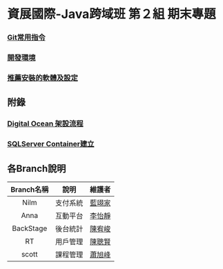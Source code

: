 # 資展國際-Java跨域班 第２組 期末專題


### [Git常用指令](manual/command.md)

### [開發環境](manual/dev_env.md)

### [推薦安裝的軟體及設定](manual/setups.md)


## 附錄

### [Digital Ocean 架設流程](manual/vps.md)

### [SQLServer Container建立](manual/sql_container.md)

### []()

## 各Branch說明

|Branch名稱|說明|維護者|
|:-:|:-:|:-:| 
|Nilm|支付系統|[藍翊家](https://github.com/IIIEDUG02/SpecialTopic/tree/Nilm)|
|Anna|互動平台|[李怡靜](https://github.com/IIIEDUG02/SpecialTopic/tree/Anna)|
|BackStage|後台統計|[陳宥峻](https://github.com/IIIEDUG02/SpecialTopic/tree/BackStage)|
|RT|用戶管理|[陳聰賢](https://github.com/IIIEDUG02/SpecialTopic/tree/RT)|
|scott|課程管理|[蕭旭峰](https://github.com/IIIEDUG02/SpecialTopic/tree/scott)|
